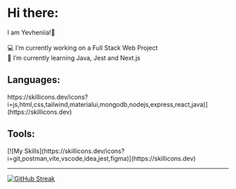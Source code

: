 # Hi there:
I am Yevheniia!👋<br><br>💻 I’m currently working on a Full Stack Web Project<br>📖 I’m currently learning Java, Jest and Next.js<br>

<h2>Languages:</h2>
https://skillicons.dev/icons?i=js,html,css,tailwind,materialui,mongodb,nodejs,express,react,java)](https://skillicons.dev)

<h2>Tools:</h2>
[![My Skills](https://skillicons.dev/icons?i=git,postman,vite,vscode,idea,jest,figma)](https://skillicons.dev)

---

[![GitHub Streak](https://streak-stats.demolab.com?user=YevheniiaSimaka&theme=gotham&hide_border=true)](https://git.io/streak-stats)


